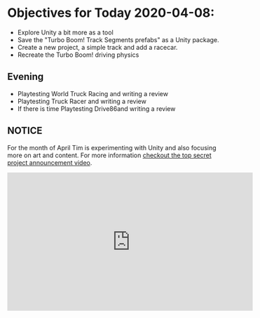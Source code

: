 # Objectives for Today 2020-04-08:

- Explore Unity a bit more as a tool
- Save the "Turbo Boom! Track Segments prefabs" as a Unity package.
- Create a new project, a simple track and add a racecar.
- Recreate the Turbo Boom! driving physics

## Evening

- Playtesting World Truck Racing and writing a review
- Playtesting Truck Racer and writing a review
- If there is time Playtesting Drive86and writing a review

## NOTICE

For the month of April Tim is experimenting with Unity and also focusing more on art and content. For more information [checkout the top secret project announcement video](https://www.youtube.com/embed/OxdgkWX8rZ0).

<iframe width="560" height="315" src="https://www.youtube.com/embed/OxdgkWX8rZ0" frameborder="0" allow="accelerometer; autoplay; encrypted-media; gyroscope; picture-in-picture" allowfullscreen></iframe>
